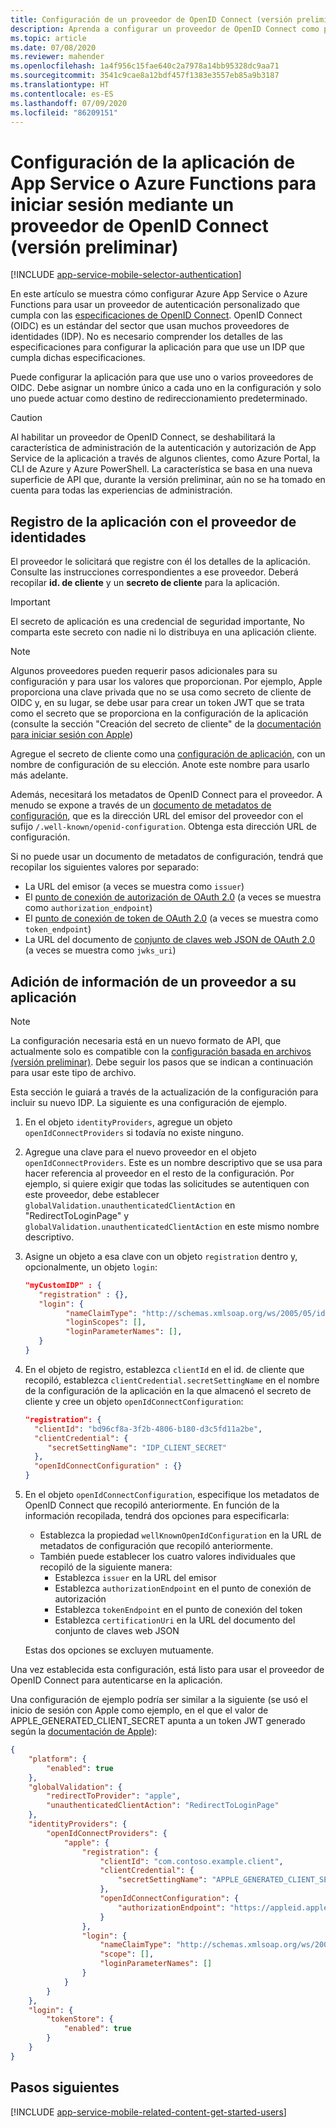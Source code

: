```yaml
---
title: Configuración de un proveedor de OpenID Connect (versión preliminar)
description: Aprenda a configurar un proveedor de OpenID Connect como proveedor de identidades para una aplicación de App Service o Azure Functions.
ms.topic: article
ms.date: 07/08/2020
ms.reviewer: mahender
ms.openlocfilehash: 1a4f956c15fae640c2a7978a14bb95328dc9aa71
ms.sourcegitcommit: 3541c9cae8a12bdf457f1383e3557eb85a9b3187
ms.translationtype: HT
ms.contentlocale: es-ES
ms.lasthandoff: 07/09/2020
ms.locfileid: "86209151"
---
```

# <a name="configure-your-app-service-or-azure-functions-app-to-login-using-an-openid-connect-provider-preview"></a>Configuración de la aplicación de App Service o Azure Functions para iniciar sesión mediante un proveedor de OpenID Connect (versión preliminar)

[!INCLUDE [app-service-mobile-selector-authentication](../../includes/app-service-mobile-selector-authentication.md)]

En este artículo se muestra cómo configurar Azure App Service o Azure Functions para usar un proveedor de autenticación personalizado que cumpla con las [especificaciones de OpenID Connect](https://openid.net/connect/). OpenID Connect (OIDC) es un estándar del sector que usan muchos proveedores de identidades (IDP). No es necesario comprender los detalles de las especificaciones para configurar la aplicación para que use un IDP que cumpla dichas especificaciones.

Puede configurar la aplicación para que use uno o varios proveedores de OIDC. Debe asignar un nombre único a cada uno en la configuración y solo uno puede actuar como destino de redireccionamiento predeterminado.

> [!CAUTION]
> Al habilitar un proveedor de OpenID Connect, se deshabilitará la característica de administración de la autenticación y autorización de App Service de la aplicación a través de algunos clientes, como Azure Portal, la CLI de Azure y Azure PowerShell. La característica se basa en una nueva superficie de API que, durante la versión preliminar, aún no se ha tomado en cuenta para todas las experiencias de administración.

## <a name="register-your-application-with-the-identity-provider"></a><a name="register"> </a>Registro de la aplicación con el proveedor de identidades

El proveedor le solicitará que registre con él los detalles de la aplicación. Consulte las instrucciones correspondientes a ese proveedor. Deberá recopilar **id. de cliente** y un **secreto de cliente** para la aplicación.

> [!IMPORTANT]
> El secreto de aplicación es una credencial de seguridad importante, No comparta este secreto con nadie ni lo distribuya en una aplicación cliente.
>

> [!NOTE]
> Algunos proveedores pueden requerir pasos adicionales para su configuración y para usar los valores que proporcionan. Por ejemplo, Apple proporciona una clave privada que no se usa como secreto de cliente de OIDC y, en su lugar, se debe usar para crear un token JWT que se trata como el secreto que se proporciona en la configuración de la aplicación (consulte la sección "Creación del secreto de cliente" de la [documentación para iniciar sesión con Apple](https://developer.apple.com/documentation/sign_in_with_apple/generate_and_validate_tokens))
>

Agregue el secreto de cliente como una [configuración de aplicación](./configure-common.md#configure-app-settings), con un nombre de configuración de su elección. Anote este nombre para usarlo más adelante.

Además, necesitará los metadatos de OpenID Connect para el proveedor. A menudo se expone a través de un [documento de metadatos de configuración](https://openid.net/specs/openid-connect-discovery-1_0.html#ProviderConfig), que es la dirección URL del emisor del proveedor con el sufijo `/.well-known/openid-configuration`. Obtenga esta dirección URL de configuración.

Si no puede usar un documento de metadatos de configuración, tendrá que recopilar los siguientes valores por separado:

- La URL del emisor (a veces se muestra como `issuer`)
- El [punto de conexión de autorización de OAuth 2.0](https://tools.ietf.org/html/rfc6749#section-3.1) (a veces se muestra como `authorization_endpoint`)
- El [punto de conexión de token de OAuth 2.0](https://tools.ietf.org/html/rfc6749#section-3.2) (a veces se muestra como `token_endpoint`)
- La URL del documento de [conjunto de claves web JSON de OAuth 2.0](https://tools.ietf.org/html/rfc8414#section-2) (a veces se muestra como `jwks_uri`)

## <a name="add-provider-information-to-your-application"></a><a name="configure"> </a>Adición de información de un proveedor a su aplicación

> [!NOTE]
> La configuración necesaria está en un nuevo formato de API, que actualmente solo es compatible con la [configuración basada en archivos (versión preliminar)](.\app-service-authentication-how-to.md#config-file). Debe seguir los pasos que se indican a continuación para usar este tipo de archivo.

Esta sección le guiará a través de la actualización de la configuración para incluir su nuevo IDP. La siguiente es una configuración de ejemplo.

1. En el objeto `identityProviders`, agregue un objeto `openIdConnectProviders` si todavía no existe ninguno.
1. Agregue una clave para el nuevo proveedor en el objeto `openIdConnectProviders`. Este es un nombre descriptivo que se usa para hacer referencia al proveedor en el resto de la configuración. Por ejemplo, si quiere exigir que todas las solicitudes se autentiquen con este proveedor, debe establecer `globalValidation.unauthenticatedClientAction` en "RedirectToLoginPage" y `globalValidation.unauthenticatedClientAction` en este mismo nombre descriptivo.
1. Asigne un objeto a esa clave con un objeto `registration` dentro y, opcionalmente, un objeto `login`:
    
    ```json
    "myCustomIDP" : {
       "registration" : {},
       "login": {
             "nameClaimType": "http://schemas.xmlsoap.org/ws/2005/05/identity/claims/name",
             "loginScopes": [],
             "loginParameterNames": [],
       }
    }
    ```

1. En el objeto de registro, establezca `clientId` en el id. de cliente que recopiló, establezca `clientCredential.secretSettingName` en el nombre de la configuración de la aplicación en la que almacenó el secreto de cliente y cree un objeto `openIdConnectConfiguration`:

    ```json
    "registration": {
      "clientId": "bd96cf8a-3f2b-4806-b180-d3c5fd11a2be",
      "clientCredential": {
         "secretSettingName": "IDP_CLIENT_SECRET"
      },
      "openIdConnectConfiguration" : {}
    }
    ```

1. En el objeto `openIdConnectConfiguration`, especifique los metadatos de OpenID Connect que recopiló anteriormente. En función de la información recopilada, tendrá dos opciones para especificarla:

    - Establezca la propiedad `wellKnownOpenIdConfiguration` en la URL de metadatos de configuración que recopiló anteriormente.
    - También puede establecer los cuatro valores individuales que recopiló de la siguiente manera:
        - Establezca `issuer` en la URL del emisor
        - Establezca `authorizationEndpoint` en el punto de conexión de autorización
        - Establezca `tokenEndpoint` en el punto de conexión del token
        - Establezca `certificationUri` en la URL del documento del conjunto de claves web JSON

    Estas dos opciones se excluyen mutuamente.

Una vez establecida esta configuración, está listo para usar el proveedor de OpenID Connect para autenticarse en la aplicación.

Una configuración de ejemplo podría ser similar a la siguiente (se usó el inicio de sesión con Apple como ejemplo, en el que el valor de APPLE_GENERATED_CLIENT_SECRET apunta a un token JWT generado según la [documentación de Apple](https://developer.apple.com/documentation/sign_in_with_apple/generate_and_validate_tokens)):

```json
{
    "platform": {
        "enabled": true
    },
    "globalValidation": {
        "redirectToProvider": "apple",
        "unauthenticatedClientAction": "RedirectToLoginPage"
    },
    "identityProviders": {
        "openIdConnectProviders": {
            "apple": {
                "registration": {
                    "clientId": "com.contoso.example.client",
                    "clientCredential": {
                        "secretSettingName": "APPLE_GENERATED_CLIENT_SECRET"
                    },
                    "openIdConnectConfiguration": {
                        "authorizationEndpoint": "https://appleid.apple.com/.well-known/openid-configuration"
                    }
                },
                "login": {
                    "nameClaimType": "http://schemas.xmlsoap.org/ws/2005/05/identity/claims/name",
                    "scope": [],
                    "loginParameterNames": []
                }
            }
        }
    },
    "login": {
        "tokenStore": {
            "enabled": true
        }
    }     
}
```

## <a name="next-steps"></a><a name="related-content"> </a>Pasos siguientes

[!INCLUDE [app-service-mobile-related-content-get-started-users](../../includes/app-service-mobile-related-content-get-started-users.md)]
